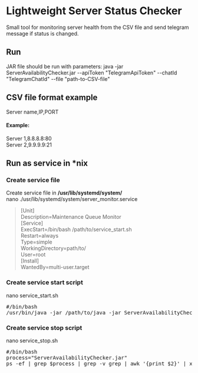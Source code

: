 # Lightweight Server Status Checker
Small tool for monitoring server health from the CSV file and send telegram message if status is changed.
## Run
JAR file should be run with parameters:
java -jar ServerAvailabilityChecker.jar --apiToken "TelegramApiToken" --chatId "TelegramChatId" --file "path-to-CSV-file"
## CSV file format example
Server name,IP,PORT
#### Example:
Server 1,8.8.8.8:80\
Server 2,9.9.9.9:21
## Run as service in *nix
### Create service file
Create service file in **/usr/lib/systemd/system/**\
nano ./usr/lib/systemd/system/server_monitor.service
> [Unit]\
Description=Maintenance Queue Monitor\
[Service]\
ExecStart=/bin/bash /path/to/service_start.sh\
Restart=always\
Type=simple\
WorkingDirectory=path/to/\
User=root\
[Install]\
WantedBy=multi-user.target
### Create service start script
nano service_start.sh
<pre>#/bin/bash
/usr/bin/java -jar /path/to/java -jar ServerAvailabilityChecker.jar --apiToken "TelegramApiToken" --chatId "TelegramChatId" --file "path-to-CSV-file"</pre>
### Create service stop script
nano service_stop.sh
<pre>#/bin/bash
process="ServerAvailabilityChecker.jar"
ps -ef | grep $process | grep -v grep | awk '{print $2}' | xargs kill</pre>